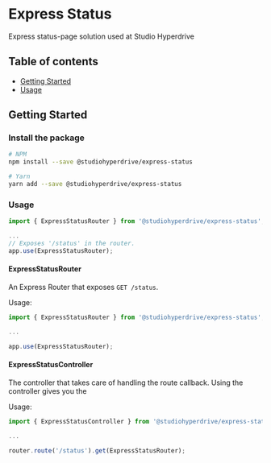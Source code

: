 # Express Status

Express status-page solution used at Studio Hyperdrive

## Table of contents

* [Getting Started](#getting-started)
* [Usage](#usage)

## Getting Started

### Install the package

```bash
# NPM
npm install --save @studiohyperdrive/express-status

# Yarn
yarn add --save @studiohyperdrive/express-status
```

### Usage

```typescript
import { ExpressStatusRouter } from '@studiohyperdrive/express-status';

...
// Exposes '/status' in the router.
app.use(ExpressStatusRouter);
```

#### ExpressStatusRouter

An Express Router that exposes `GET /status`.

Usage:

```typescript
import { ExpressStatusRouter } from '@studiohyperdrive/express-status';

...

app.use(ExpressStatusRouter);
```

#### ExpressStatusController

The controller that takes care of handling the route callback.
Using the controller gives you the

Usage:

```typescript
import { ExpressStatusController } from '@studiohyperdrive/express-status';

...

router.route('/status').get(ExpressStatusRouter);
```
